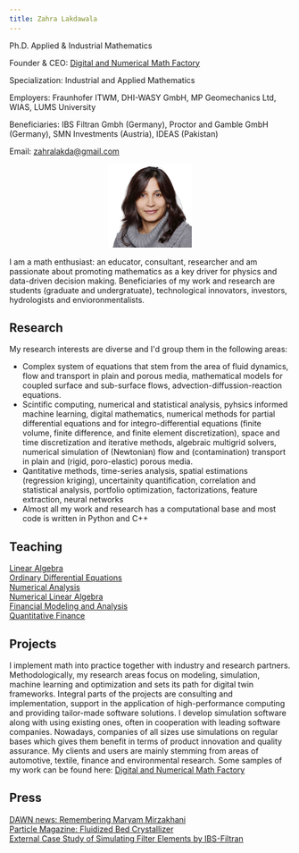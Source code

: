 ```yaml
---
title: Zahra Lakdawala
---
```


Ph.D. Applied & Industrial Mathematics

Founder & CEO: [Digital and Numerical Math Factory](/math_factory.md)

Specialization: Industrial and Applied Mathematics

Employers: Fraunhofer ITWM, DHI-WASY GmbH, MP Geomechanics Ltd, WIAS, LUMS University 

Beneficiaries: IBS Filtran Gmbh (Germany), Proctor and Gamble GmbH (Germany), SMN Investments (Austria), IDEAS (Pakistan) 

Email: zahralakda@gmail.com
<p align="center">
  <img src="/images/lakdawala_zahra.jpg?raw=true" alt="Sublime's custom image"/>
</p>


I am a math enthusiast: an educator, consultant, researcher and am passionate about promoting mathematics as a key driver for physics and data-driven decision making. Beneficiaries of my work and research are students (graduate and undergratuate), technological innovators, investors, hydrologists and envioronmentalists. 

## Research
My research interests are diverse and I'd group them in the following areas: 
- Complex system of equations that stem from the area of fluid dynamics, flow and transport in plain and porous media, mathematical models for coupled surface and sub-surface flows, advection-diffussion-reaction equations. 
- Scintific computing, numerical and statistical analysis, pyhsics informed machine learning, digital mathematics, numerical methods for partial differential equations and for integro-differential equations (finite volume, finite difference, and finite element discretization), space and time discretization and iterative methods, algebraic multigrid solvers, numerical simulation of (Newtonian) flow and (contamination) transport in plain and (rigid, poro-elastic) porous media.
- Qantitative methods, time-series analysis, spatial estimations (regression kriging), uncertainity quantification, correlation and statistical analysis, portfolio optimization, factorizations, feature extraction, neural networks
- Almost all my work and research has a computational base and most code is written in Python and C++

## Teaching
[Linear Algebra](https://zahralakdawala.github.io/teaching/la/linear_algebra.html)<br />
[Ordinary Differential Equations](https://zahralakdawala.github.io/teaching/odes/ode.html)<br />
[Numerical Analysis](./teaching/numerical_analysis/numerical_analysis.html)<br />
[Numerical Linear Algebra](https://zahralakdawala.github.io/teaching/numerical_la/numericalLinearAlgebra.html)<br />
[Financial Modeling and Analysis](https://zahralakdawala.github.io/teaching/financialModeling/financial_modeling.html)<br />
[Quantitative Finance](https://zahralakdawala.github.io/teaching/quant_finance/quantFinance.html)<br />



## Projects
I implement math into practice together with industry and research partners. Methodologically, my research areas focus on modeling, simulation, machine learning and optimization and sets its path for digital twin frameworks. Integral parts of the projects are consulting and implementation, support in the application of high-performance computing and providing tailor-made software solutions. I develop simulation software along with using existing ones, often in cooperation with leading software companies. Nowadays, companies of all sizes use simulations on regular bases which gives them benefit in terms of product innovation and quality assurance. My clients and users are mainly stemming from areas of automotive, textile, finance and environmental research. Some samples of my work can be found here: [Digital and Numerical Math Factory](/math_factory.md)

## Press
[DAWN news: Remembering Maryam Mirzakhani](https://www.dawn.com/authors/6948/zahra-lakdawala)<br />
[Particle Magazine: Fluidized Bed Crystallizer](/press/Particles_CuresHeadaches.pdf) <br />
[External Case Study of Simulating Filter Elements by IBS-Filtran](https://www.ibs-filtran.com/fileadmin/template/download/presse/simulation-filtration-applications.pdf)<br />
